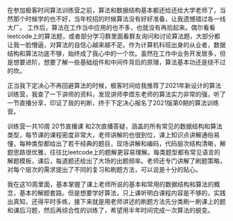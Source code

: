 在参加极客时间算法训练营之前，算法和数据结构基本都还给还给大学老师了，当然那个时候学的也不好，当年校招的时候算法没有好好准备，让我遗憾错过各一线大厂。
工作后，算法在工作当中应用的也不多，也就没有再拾起来。偶尔看看leetcode上的算法题，或者部分学习群里面看群友询问和讨论算法题，大部分都让我一脸懵逼，对算法的自信心越来越不足。作为计算机科班出身的从业者，数据结构和算法功底不够，始终成了我心中的一个坎。虽然在工作中业务开发居多，但是想要进阶，想要了解一些基础组件和中间件背后的原理，算法基本功还是绕不过的坎。

正当我下定决心不再回避算法的时候，极客时间给我推荐了2021年新设计的算法训练营，我查了一下讲师的资料，发现讲师李煜东老师的算法实力非常的强，听了一节直播分享，印证了我的判断，终于下定决心报名了2021版第0期的算法训练营。

训练营一共10周 20节直播课 和2次直播答疑，涵盖的所有常见的数据结构和算法类型，每节课的课程密度非常大，老师讲解的也很到位，课上知识点讲解通俗易懂，每种类型都给出了若干经典的题目，现场讲解和编码，代码层次结构清晰，解题思路很优雅，往往比leetcode上的题解更容易理解。每类题型都有常见语言的解题模板，课后，每道题还给出了大场的出题频率。老师还专门讲解了刷题策略，对每个层次的需求提出了不同的复习和刷题方法，可以说是十分的贴心。

我在这10周里面，基本掌握了课上老师所说的基本和常用的数据结构和算法的概念，基本的解题套路。但是想要学好算法，只上课听明白课程内容是不够的，实践出真知，还得平时多练，接下来就是用老师讲述的刷题方法先分类刷一刷课上的题和课后习题，然后再综合性的训练了，希望用半年时间完成一次算法的蜕变。
